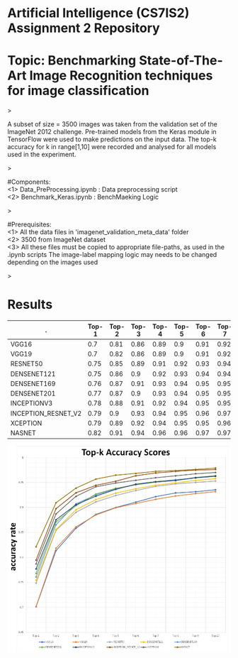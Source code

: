 # Artificial Intelligence (CS7IS2) Assignment 2 Repository


<h1>Topic: Benchmarking State-of-The-Art Image Recognition techniques for image classification</h1>>
<p>
	A subset of size = 3500 images was taken from the validation set of the ImageNet 2012 challenge. Pre-trained models from the Keras module in TensorFlow were used to make predictions on the input data. The top-k accuracy for k in range[1,10] were recorded and analysed for all models used in the experiment.
</p>>
<p>
	#Components: <br>
	<1> Data_PreProcessing.ipynb : Data preprocessing script <br>
	<2> Benchmark_Keras.ipynb : BenchMaeking Logic <br>
</p>>
<p>
	#Prerequisites: <br>
	<1> All the data files in 'imagenet_validation_meta_data' folder <br>
	<2> 3500 from ImageNet dataset<br>
	<3> All these files must be copied to appropriate file-paths, as used in the .ipynb scripts
		The image-label mapping logic may needs to be changed depending on the images used 
</p>>


<h1>Results</h1>

| .                   | Top-1 | Top-2 | Top-3 | Top-4 | Top-5 | Top-6 | Top-7 | Top-8 | Top-9 | Top-10 | 
|---------------------|-------|-------|-------|-------|-------|-------|-------|-------|-------|--------| 
| VGG16               | 0.7   | 0.81  | 0.86  | 0.89  | 0.9   | 0.91  | 0.92  | 0.93  | 0.93  | 0.94   | 
| VGG19               | 0.7   | 0.82  | 0.86  | 0.89  | 0.9   | 0.91  | 0.92  | 0.92  | 0.93  | 0.93   | 
| RESNET50            | 0.75  | 0.85  | 0.89  | 0.91  | 0.92  | 0.93  | 0.94  | 0.95  | 0.95  | 0.95   | 
| DENSENET121         | 0.75  | 0.86  | 0.9   | 0.92  | 0.93  | 0.94  | 0.94  | 0.95  | 0.95  | 0.96   | 
| DENSENET169         | 0.76  | 0.87  | 0.91  | 0.93  | 0.94  | 0.95  | 0.95  | 0.96  | 0.96  | 0.96   | 
| DENSENET201         | 0.77  | 0.87  | 0.9   | 0.93  | 0.94  | 0.95  | 0.95  | 0.95  | 0.96  | 0.96   | 
| INCEPTIONV3         | 0.78  | 0.88  | 0.91  | 0.92  | 0.94  | 0.95  | 0.95  | 0.95  | 0.96  | 0.96   | 
| INCEPTION_RESNET_V2 | 0.79  | 0.9   | 0.93  | 0.94  | 0.95  | 0.96  | 0.97  | 0.97  | 0.97  | 0.98   | 
| XCEPTION            | 0.79  | 0.89  | 0.92  | 0.94  | 0.95  | 0.95  | 0.96  | 0.96  | 0.97  | 0.97   | 
| NASNET              | 0.82  | 0.91  | 0.94  | 0.96  | 0.96  | 0.97  | 0.97  | 0.97  | 0.98  | 0.98   | 


![](results/accuracy_top_k.png)
